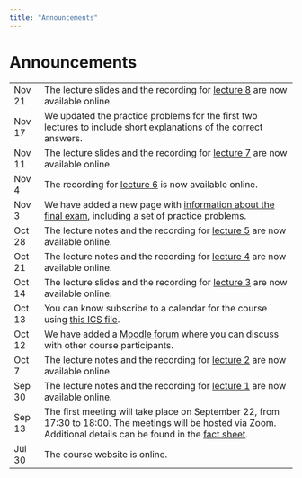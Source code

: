 ```yaml
---
title: "Announcements"
---
```


# Announcements

<table class="announcements-table">
    <tr>
        <td><time datetime="2021-11-21">Nov 21</time></td>
        <td>
            The lecture slides and the recording for <a href="/lectures/lecture-08/">lecture 8</a> are now available online.
        </td>
    </tr>
    <tr>
        <td><time datetime="2021-11-17">Nov 17</time></td>
        <td>
            We updated the practice problems for the first two lectures to include short explanations of the correct answers.
        </td>
    </tr>
    <tr>
        <td><time datetime="2021-11-11">Nov 11</time></td>
        <td>
            The lecture slides and the recording for <a href="/lectures/lecture-07/">lecture 7</a> are now available online.
        </td>
    </tr>
    <tr>
        <td><time datetime="2021-11-04">Nov 4</time></td>
        <td>
            The recording for <a href="/lectures/lecture-06/">lecture 6</a> is now available online.
        </td>
    </tr>
    <tr>
        <td><time datetime="2021-11-03">Nov 3</time></td>
        <td>
            We have added a new page with <a href="/exam">information about the final exam</a>, including a set of practice problems.
        </td>
    </tr>
    <tr>
        <td><time datetime="2021-10-28">Oct 28</time></td>
        <td>
            The lecture notes and the recording for <a href="/lectures/lecture-05/">lecture 5</a> are now available online.
        </td>
    </tr>
    <tr>
        <td><time datetime="2021-10-21">Oct 21</time></td>
        <td>
            The lecture notes and the recording for <a href="/lectures/lecture-04/">lecture 4</a> are now available online.
        </td>
    </tr>
    <tr>
        <td><time datetime="2021-10-14">Oct 14</time></td>
        <td>
            The lecture slides and the recording for <a href="/lectures/lecture-03/">lecture 3</a> are now available online.
        </td>
    </tr>
    <tr>
        <td><time datetime="2021-10-13">Oct 13</time></td>
        <td>
            You can know subscribe to a calendar for the course using <a href="/lectures/index.ics">this ICS file</a>.
        </td>
    </tr>
    <tr>
        <td><time datetime="2021-10-12">Oct 12</time></td>
        <td>
            We have added a <a href="https://moodle-app2.let.ethz.ch/course/view.php?id=16236">Moodle forum</a> where you can discuss with other course participants.
        </td>
    </tr>
    <tr>
        <td><time datetime="2021-10-07">Oct 7</time></td>
        <td>
            The lecture notes and the recording for <a href="/lectures/lecture-02/">lecture 2</a> are now available online.
        </td>
    </tr>
    <tr>
        <td><time datetime="2021-09-30">Sep 30</time></td>
        <td>
            The lecture notes and the recording for <a href="/lectures/lecture-01/">lecture 1</a> are now available online.
        </td>
    </tr>
    <tr>
        <td><time datetime="2021-09-13">Sep 13</time></td>
        <td>
            The first meeting will take place on September 22, from 17:30 to 18:00.
            The meetings will be hosted via Zoom. 
            Additional details can be found in the <a href="/factsheet.pdf">fact sheet</a>.
        </td>
    </tr>
    <tr>
        <td><time datetime="2021-07-30">Jul 30</time></td>
        <td>The course website is online.</td>
    </tr>
</table>
